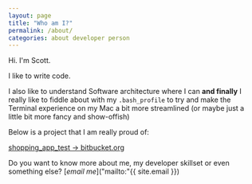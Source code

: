 ```yaml
---
layout: page
title: "Who am I?"
permalink: /about/
categories: about developer person
---
```


Hi. I'm Scott.

I like to write code.

I also like to understand Software architecture where I can **and finally** I really like to fiddle about with my `.bash_profile` to try and make the Terminal experience on my Mac a bit more streamlined (or maybe just a little bit more fancy and show-offish)

Below is a project that I am really proud of:

[shopping_app_test -> bitbucket.org](https://bitbucket.org/srmes/shopping_app_test/admin/access)

Do you want to know more about me, my developer skillset or even something else? [*email me*]("mailto:"{{ site.email }})
